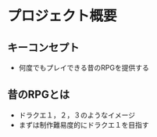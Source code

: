 # プロジェクト概要

## キーコンセプト
- 何度でもプレイできる昔のRPGを提供する

## 昔のRPGとは
- ドラクエ１，２，３のようなイメージ
- まずは制作難易度的にドラクエ１を目指す 